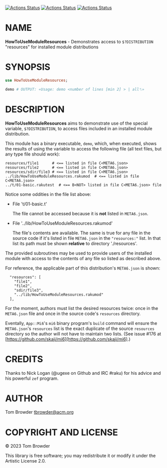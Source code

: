 [![Actions Status](https://github.com/tbrowder/HowToUseModuleResources/actions/workflows/linux.yml/badge.svg)](https://github.com/tbrowder/HowToUseModuleResources/actions) [![Actions Status](https://github.com/tbrowder/HowToUseModuleResources/actions/workflows/macos.yml/badge.svg)](https://github.com/tbrowder/HowToUseModuleResources/actions) [![Actions Status](https://github.com/tbrowder/HowToUseModuleResources/actions/workflows/windows.yml/badge.svg)](https://github.com/tbrowder/HowToUseModuleResources/actions)

NAME
====

**HowToUseModuleResources** - Demonstrates access to `$?DISTRIBUTION` "resources" for installed module distributions

SYNOPSIS
========

```raku
use HowToUseModuleResources;

demo # OUTPUT: «Usage: demo <number of lines [min 2] > | all␤»
```

DESCRIPTION
===========

**HowToUseModuleResources** aims to demonstrate use of the special variable, `$?DISTRIBUTION`, to access files included in an installed module distribution.

This module has a binary executable, `demo`, which, when executed, shows the results of using the variable to access the following file (all text files, but any type file should work):

    resources/file1      # <== listed in file C<META6.json> 
    resources/file2      # <== listed in file C<META6.json>
    resources/sdir/file3 # <== listed in file C<META6.json>
    ../lib/HowToUseModuleResources.rakumod  # <== listed in file C<META6.json>
    ../t/01-basic.rakutest  # <== B<NOT> listed in file C<META6.json> file

Notice some oddities in the file list above:

  * File 't/01-basic.t' 

    The file cannot be accessed because it is **not** listed in `META6.json`.

  * File '../lib/HowToUseModuleResources.rakumod' 

    The file's contents are available. The same is true for any file in the source code if it's listed in file `META6.json` in the `"resources:"` list. In that list its path must be shown **relative** to directory './resources'.

The provided subroutines may be used to provide users of the installed module with access to the contents of any file so listed as described above.

For reference, the applicable part of this distribution's `META6.json` is shown:

      "resources": [
        "file1",
        "file2",
        "sdir/file3",
        "../lib/HowToUseModuleResources.rakumod"
      ],

For the moment, authors must list the desired resources twice: once in the `META6.json` file and once in the source code's `resources` directory.

Eventally, `App::Mi6`'s `mi6` binary program's `build` command will ensure the `META6.json`'s `resources` list is the exact duplicate of the source `resources` directory so the author will not have to maintain two lists. (See issue #176 at [https://github.com/skaji/mi6](https://github.com/skaji/mi6).)

CREDITS
=======

Thanks to Nick Logan (@ugexe on Github and IRC #raku) for his advice and his powerful `zef` program.

AUTHOR
======

Tom Browder <tbrowder@acm.org>

COPYRIGHT AND LICENSE
=====================

© 2023 Tom Browder

This library is free software; you may redistribute it or modify it under the Artistic License 2.0.

